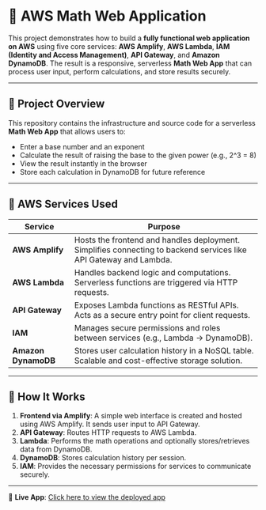 # 🧮 AWS Math Web Application

This project demonstrates how to build a **fully functional web application on AWS** using five core services: **AWS Amplify**, **AWS Lambda**, **IAM (Identity and Access Management)**, **API Gateway**, and **Amazon DynamoDB**. The result is a responsive, serverless **Math Web App** that can process user input, perform calculations, and store results securely.

---

## 📌 Project Overview

This repository contains the infrastructure and source code for a serverless **Math Web App** that allows users to:

- Enter a base number and an exponent
- Calculate the result of raising the base to the given power (e.g., 2^3 = 8)
- View the result instantly in the browser
- Store each calculation in DynamoDB for future reference

---

## 🧰 AWS Services Used

| Service       | Purpose |
|---------------|---------|
| **AWS Amplify** | Hosts the frontend and handles deployment. Simplifies connecting to backend services like API Gateway and Lambda. |
| **AWS Lambda** | Handles backend logic and computations. Serverless functions are triggered via HTTP requests. |
| **API Gateway** | Exposes Lambda functions as RESTful APIs. Acts as a secure entry point for client requests. |
| **IAM** | Manages secure permissions and roles between services (e.g., Lambda → DynamoDB). |
| **Amazon DynamoDB** | Stores user calculation history in a NoSQL table. Scalable and cost-effective storage solution. |

---

## 🚀 How It Works

1. **Frontend via Amplify**: A simple web interface is created and hosted using AWS Amplify. It sends user input to API Gateway.
2. **API Gateway**: Routes HTTP requests to AWS Lambda.
3. **Lambda**: Performs the math operations and optionally stores/retrieves data from DynamoDB.
4. **DynamoDB**: Stores calculation history per session.
5. **IAM**: Provides the necessary permissions for services to communicate securely.

---

🔗 **Live App**: [Click here to view the deployed app](https://dev.d2ehtjaip89vwa.amplifyapp.com/)

